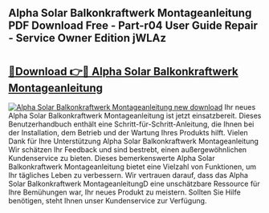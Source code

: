 ## Alpha Solar Balkonkraftwerk Montageanleitung PDF Download Free - Part-r04 User Guide Repair - Service Owner Edition jWLAz

# <h2><a href="http://df7v39.blite.top/?on=Alpha+Solar+Balkonkraftwerk+Montageanleitung">🔗Download 👉🔴 Alpha Solar Balkonkraftwerk Montageanleitung</a></h2>

[![Alpha Solar Balkonkraftwerk Montageanleitung new download](https://i.imgur.com/lujVjoI.png)](http://df7v39.blite.top/?on=Alpha+Solar+Balkonkraftwerk+Montageanleitung)
Ihr neues Alpha Solar Balkonkraftwerk Montageanleitung ist jetzt einsatzbereit. Dieses Benutzerhandbuch enthält eine Schritt-für-Schritt-Anleitung, die Ihnen bei der Installation, dem Betrieb und der Wartung Ihres Produkts hilft. Vielen Dank für Ihre Unterstützung Alpha Solar Balkonkraftwerk Montageanleitung Wir schätzen Ihr Feedback und sind bestrebt, einen außergewöhnlichen Kundenservice zu bieten. Dieses bemerkenswerte Alpha Solar Balkonkraftwerk Montageanleitung bietet eine Vielzahl von Funktionen, um Ihr tägliches Leben zu verbessern. Wir vertrauen darauf, dass das Alpha Solar Balkonkraftwerk MontageanleitungD eine unschätzbare Ressource für Ihre Bemühungen war, Ihr neues Produkt zu meistern. Sollten Sie Hilfe benötigen, steht Ihnen unser Kundenservice zur Verfügung.
